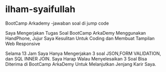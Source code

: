 # ilham-syaifullah
BootCamp Arkademy
-jawaban soal di jump code

Saya Mengerjakan Tugas Soal BootCamp ArkaDemy
Menggunakan HandPhone, Jujur Saya Kesulitan 
Untuk Coding dan Membuat Tampilan Web Responsive

Selama 13 Jam Saya Hanya Mengerjakan 3 soal
JSON,FORM VALIDATION, dan SQL INNER JOIN.
Saya Harap Walau Menyelesaikan 3 Soal Bisa
Diterima di BootCamp ArkaDemy Untuk Melanjutkan
Jenjang Karir Saya.
